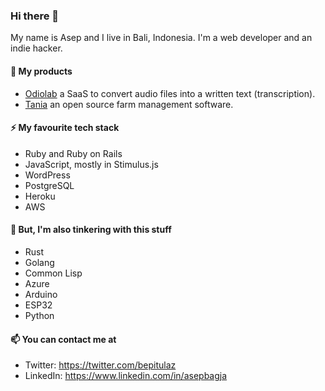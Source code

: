 ### Hi there 👋

My name is Asep and I live in Bali, Indonesia. I'm a web developer and an indie hacker.

#### 🔭 My products

- [Odiolab](https://odiolab.com) a SaaS to convert audio files into a written text (transcription).
- [Tania](https://usetania.org) an open source farm management software.

#### ⚡ My favourite tech stack

- Ruby and Ruby on Rails
- JavaScript, mostly in Stimulus.js
- WordPress
- PostgreSQL
- Heroku
- AWS

#### 🌱 But, I'm also tinkering with this stuff

- Rust
- Golang
- Common Lisp
- Azure
- Arduino
- ESP32
- Python

#### 📫 You can contact me at
- Twitter: https://twitter.com/bepitulaz
- LinkedIn: https://www.linkedin.com/in/asepbagja
<!--
**bepitulaz/bepitulaz** is a ✨ _special_ ✨ repository because its `README.md` (this file) appears on your GitHub profile.

Here are some ideas to get you started:

- 🔭 I’m currently working on ...
- 🌱 I’m currently learning ...
- 👯 I’m looking to collaborate on ...
- 🤔 I’m looking for help with ...
- 💬 Ask me about ...
- 📫 How to reach me: ...
- 😄 Pronouns: ...
- ⚡ Fun fact: ...
-->
